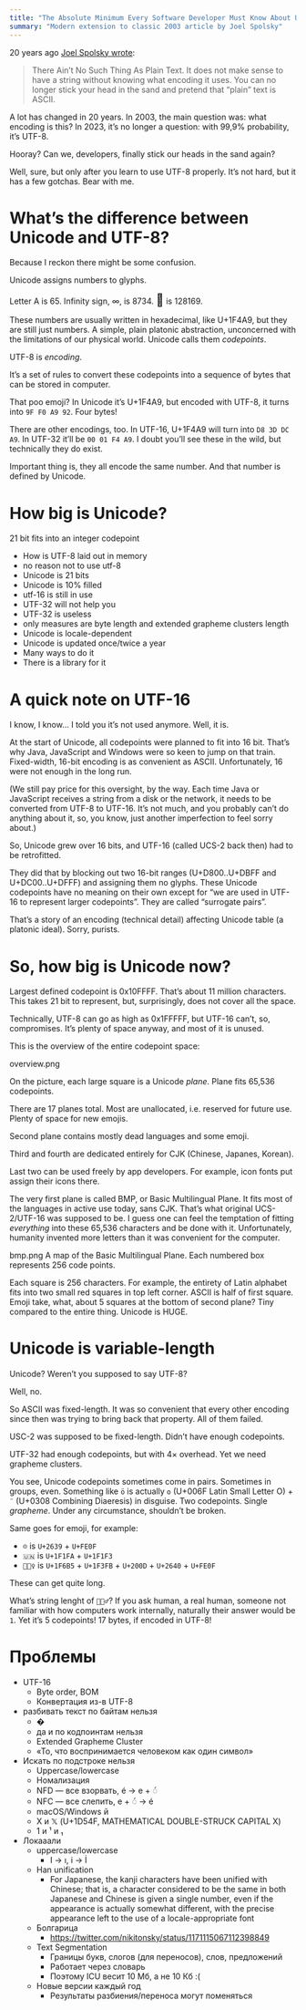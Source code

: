 ```yaml
---
title: "The Absolute Minimum Every Software Developer Must Know About Unicode in 2023 (Still No Excuses!)"
summary: "Modern extension to classic 2003 article by Joel Spolsky"
---
```


20 years ago [Joel Spolsky wrote](https://www.joelonsoftware.com/2003/10/08/the-absolute-minimum-every-software-developer-absolutely-positively-must-know-about-unicode-and-character-sets-no-excuses/):

> There Ain’t No Such Thing As Plain Text.
> It does not make sense to have a string without knowing what encoding it uses. You can no longer stick your head in the sand and pretend that “plain” text is ASCII.

A lot has changed in 20 years. In 2003, the main question was: what encoding is this? In 2023, it’s no longer a question: with 99,9% probability, it’s UTF-8.

Hooray? Can we, developers, finally stick our heads in the sand again?

Well, sure, but only after you learn to use UTF-8 properly. It’s not hard, but it has a few gotchas. Bear with me.

# What’s the difference between Unicode and UTF-8?

Because I reckon there might be some confusion.

Unicode assigns numbers to glyphs.

Letter A is 65. Infinity sign, ∞, is 8734. <span style="font-size: 150%">💩</span> is 128169.

These numbers are usually written in hexadecimal, like U+1F4A9, but they are still just numbers. A simple, plain platonic abstraction, unconcerned with the limitations of our physical world. Unicode calls them _codepoints_.

UTF-8 is _encoding_.

It’s a set of rules to convert these codepoints into a sequence of bytes that can be stored in computer.

That poo emoji? In Unicode it’s U+1F4A9, but encoded with UTF-8, it turns into `9F F0 A9 92`. Four bytes!

There are other encodings, too. In UTF-16, U+1F4A9 will turn into `D8 3D DC A9`. In UTF-32 it’ll be `00 01 F4 A9`. I doubt you’ll see these in the wild, but technically they do exist.

Important thing is, they all encode the same number. And that number is defined by Unicode.

# How big is Unicode?

21 bit
fits into an integer
codepoint

- How is UTF-8 laid out in memory
- no reason not to use utf-8
- Unicode is 21 bits
- Unicode is 10% filled
- utf-16 is still in use
- UTF-32 will not help you
- UTF-32 is useless
- only measures are byte length and extended grapheme clusters length
- Unicode is locale-dependent
- Unicode is updated once/twice a year
- Many ways to do it
- There is a library for it



# A quick note on UTF-16

I know, I know... I told you it’s not used anymore. Well, it is.

At the start of Unicode, all codepoints were planned to fit into 16 bit. That’s why Java, JavaScript and Windows were so keen to jump on that train. Fixed-width, 16-bit encoding is as convenient as ASCII. Unfortunately, 16 were not enough in the long run.

(We still pay price for this oversight, by the way. Each time Java or JavaScript receives a string from a disk or the network, it needs to be converted from UTF-8 to UTF-16. It’s not much, and you probably can’t do anything about it, so, you know, just another imperfection to feel sorry about.)

So, Unicode grew over 16 bits, and UTF-16 (called UCS-2 back then) had to be retrofitted.

They did that by blocking out two 16-bit ranges (U+D800..U+DBFF and U+DC00..U+DFFF) and assigning them no glyphs. These Unicode codepoints have no meaning on their own except for “we are used in UTF-16 to represent larger codepoints”. They are called “surrogate pairs”.

That’s a story of an encoding (technical detail) affecting Unicode table (a platonic ideal). Sorry, purists.

# So, how big is Unicode now?

Largest defined codepoint is 0x10FFFF. That’s about 11 million characters. This takes 21 bit to represent, but, surprisingly, does not cover all the space.

Technically, UTF-8 can go as high as 0x1FFFFF, but UTF-16 can’t, so, compromises. It’s plenty of space anyway, and most of it is unused.

This is the overview of the entire codepoint space:

overview.png

On the picture, each large square is a Unicode _plane_. Plane fits 65,536 codepoints.

There are 17 planes total. Most are unallocated, i.e. reserved for future use. Plenty of space for new emojis.

Second plane contains mostly dead languages and some emoji.

Third and fourth are dedicated entirely for CJK (Chinese, Japanes, Korean).

Last two can be used freely by app developers. For example, icon fonts put assign their icons there.

The very first plane is called BMP, or Basic Multilingual Plane. It fits most of the languages in active use today, sans CJK. That’s what original UCS-2/UTF-16 was supposed to be. I guess one can feel the temptation of fitting _everything_ into these 65,536 characters and be done with it. Unfortunately, humanity invented more letters than it was convenient for the computer.

bmp.png
A map of the Basic Multilingual Plane. Each numbered box represents 256 code points.

Each square is 256 characters. For example, the entirety of Latin alphabet fits into two small red squares in top left corner. ASCII is half of first square. Emoji take, what, about 5 squares at the bottom of second plane? Tiny compared to the entire thing. Unicode is HUGE.

# Unicode is variable-length

Unicode? Weren’t you supposed to say UTF-8?

Well, no.

So ASCII was fixed-length. It was so convenient that every other encoding since then was trying to bring back that property. All of them failed.

USC-2 was supposed to be fixed-length. Didn’t have enough codepoints.

UTF-32 had enough codepoints, but with 4× overhead. Yet we need grapheme clusters.

You see, Unicode codepoints sometimes come in pairs. Sometimes in groups, even. Something like `ö` is actually `o` (U+006F Latin Small Letter O) + `¨` (U+0308 Combining Diaeresis) in disguise. Two codepoints. Single _grapheme_. Under any circumstance, shouldn’t be broken.

Same goes for emoji, for example:

- `☹️` is `U+2639` + `U+FE0F`
- `🇺🇳` is `U+1F1FA` + `U+1F1F3`
- `🚵🏻‍♀️` is `U+1F6B5` + `U+1F3FB` + `U+200D` + `U+2640` + `U+FE0F`

These can get quite long.

What’s string lenght of `🤦🏼‍♂️`? If you ask human, a real human, someone not familiar with how computers work internally, naturally their answer would be `1`. Yet it’s 5 codepoints! 17 bytes, if encoded in UTF-8!



# Проблемы

- UTF-16
  - Byte order, BOM
  - Конвертация из-в UTF-8
- разбивать текст по байтам нельзя
  - �
  - да и по кодпоинтам нельзя
  - Extended Grapheme Cluster
  - «То, что воспринимается человеком как один символ»
- Искать по подстроке нельзя
  - Uppercase/lowercase
  - Номализация
  - NFD — все взорвать, é → e + ◌́
  - NFC — все слепить, e + ◌́ → é
  - macOS/Windows й
  - X и 𝕏 (U+1D54F, MATHEMATICAL DOUBLE-STRUCK CAPITAL X)
  - 1 и ¹ и ₁
- Локааали
  - uppercase/lowercase
    - I → ı, i → İ
  - Han unification
    - For Japanese, the kanji characters have been unified with Chinese; that is, a character considered to be the same in both Japanese and Chinese is given a single number, even if the appearance is actually somewhat different, with the precise appearance left to the use of a locale-appropriate font
  - Болгарица
    - https://twitter.com/nikitonsky/status/1171115067112398849
  - Text Segmentation
    - Границы букв, слогов (для переносов), слов, предложений
    - Работает через словарь
    - Поэтому ICU весит 10 Мб, а не 10 Кб :(
  - Новые версии каждый год
    - Результаты разбиения/переноса могут поменяться
